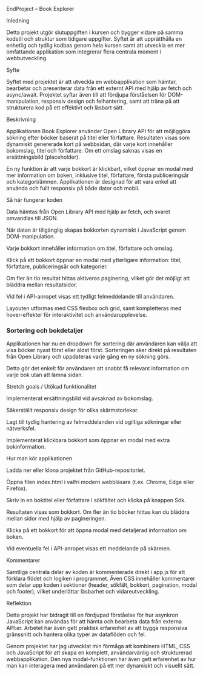 EndProject – Book Explorer

Inledning

Detta projekt utgör slutuppgiften i kursen och bygger vidare på samma kodstil och struktur som tidigare uppgifter. Syftet är att upprätthålla en enhetlig och tydlig kodbas genom hela kursen samt att utveckla en mer omfattande applikation som integrerar flera centrala moment i webbutveckling.

Syfte

Syftet med projektet är att utveckla en webbapplikation som hämtar, bearbetar och presenterar data från ett externt API med hjälp av fetch och async/await. Projektet syftar även till att fördjupa förståelsen för DOM-manipulation, responsiv design och felhantering, samt att träna på att strukturera kod på ett effektivt och läsbart sätt.

Beskrivning

Applikationen Book Explorer använder Open Library API för att möjliggöra sökning efter böcker baserat på titel eller författare. Resultaten visas som dynamiskt genererade kort på webbsidan, där varje kort innehåller bokomslag, titel och författare. Om ett omslag saknas visas en ersättningsbild (placeholder).

En ny funktion är att varje bokkort är klickbart, vilket öppnar en modal med mer information om boken, inklusive titel, författare, första publiceringsår och kategori/ämnen. Applikationen är designad för att vara enkel att använda och fullt responsiv på både dator och mobil.

Så här fungerar koden

Data hämtas från Open Library API med hjälp av fetch, och svaret omvandlas till JSON.

När datan är tillgänglig skapas bokkorten dynamiskt i JavaScript genom DOM-manipulation.

Varje bokkort innehåller information om titel, författare och omslag.

Klick på ett bokkort öppnar en modal med ytterligare information: titel, författare, publiceringsår och kategorier.

Om fler än tio resultat hittas aktiveras paginering, vilket gör det möjligt att bläddra mellan resultatsidor.

Vid fel i API-anropet visas ett tydligt felmeddelande till användaren.

Layouten utformas med CSS flexbox och grid, samt kompletteras med hover-effekter för interaktivitet och användarupplevelse.
### Sortering och bokdetaljer

Applikationen har nu en dropdown för sortering där användaren kan välja att visa böcker nyast först eller äldst först. Sorteringen sker direkt på resultaten från Open Library och uppdateras varje gång en ny sökning görs.  

Detta gör det enkelt för användaren att snabbt få relevant information om varje bok utan att lämna sidan.


Stretch goals / Utökad funktionalitet

Implementerat ersättningsbild vid avsaknad av bokomslag.

Säkerställt responsiv design för olika skärmstorlekar.

Lagt till tydlig hantering av felmeddelanden vid ogiltiga sökningar eller nätverksfel.

Implementerat klickbara bokkort som öppnar en modal med extra bokinformation.

Hur man kör applikationen

Ladda ner eller klona projektet från GitHub-repositoriet.

Öppna filen index.html i valfri modern webbläsare (t.ex. Chrome, Edge eller Firefox).

Skriv in en boktitel eller författare i sökfältet och klicka på knappen Sök.

Resultaten visas som bokkort. Om fler än tio böcker hittas kan du bläddra mellan sidor med hjälp av pagineringen.

Klicka på ett bokkort för att öppna modal med detaljerad information om boken.

Vid eventuella fel i API-anropet visas ett meddelande på skärmen.

Kommentarer

Samtliga centrala delar av koden är kommenterade direkt i app.js för att förklara flödet och logiken i programmet. Även CSS innehåller kommentarer som delar upp koden i sektioner (header, sökfält, bokkort, pagination, modal och footer), vilket underlättar läsbarhet och vidareutveckling.

Reflektion

Detta projekt har bidragit till en fördjupad förståelse för hur asynkron JavaScript kan användas för att hämta och bearbeta data från externa API:er. Arbetet har även gett praktisk erfarenhet av att bygga responsiva gränssnitt och hantera olika typer av dataflöden och fel.

Genom projektet har jag utvecklat min förmåga att kombinera HTML, CSS och JavaScript för att skapa en komplett, användarvänlig och strukturerad webbapplikation. Den nya modal-funktionen har även gett erfarenhet av hur man kan interagera med användaren på ett mer dynamiskt och visuellt sätt.